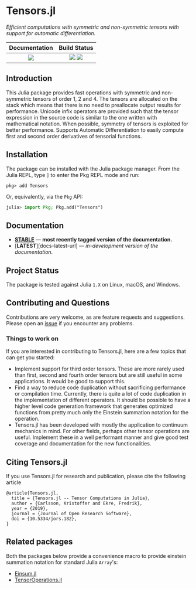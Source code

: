 # Tensors.jl

*Efficient computations with symmetric and non-symmetric tensors with support for automatic differentiation.*

| **Documentation**                       | **Build Status**                                      |
|:---------------------------------------:|:-----------------------------------------------------:|
| [![][docs-stable-img]][docs-stable-url] | [![][ci-img]][ci-url] [![][codecov-img]][codecov-url] |

## Introduction

This Julia package provides fast operations with symmetric and non-symmetric tensors of order 1, 2 and 4.
The tensors are allocated on the stack which means that there is no need to preallocate output results for performance.
Unicode infix operators are provided such that the tensor expression in the source code is similar to the one written with mathematical notation.
When possible, symmetry of tensors is exploited for better performance.
Supports Automatic Differentiation to easily compute first and second order derivatives of tensorial functions.

## Installation

The package can be installed with the Julia package manager.
From the Julia REPL, type `]` to enter the Pkg REPL mode and run:

```
pkg> add Tensors
```

Or, equivalently, via the `Pkg` API:

```julia
julia> import Pkg; Pkg.add("Tensors")
```

## Documentation

- [**STABLE**][docs-stable-url] &mdash; **most recently tagged version of the documentation.**
- [**LATEST**][docs-latest-url] &mdash; *in-development version of the documentation.*

## Project Status

The package is tested against Julia `1.X` on Linux, macOS, and Windows.

## Contributing and Questions

Contributions are very welcome, as are feature requests and suggestions. Please open an [issue][issues-url] if you encounter any problems.

### Things to work on

If you are interested in contributing to Tensors.jl, here are a few topics that can get you started:

* Implement support for third order tensors. These are more rarely used than first, second and fourth order tensors but are still useful in some applications. It would be good to support this.
* Find a way to reduce code duplication without sacrificing performance or compilation time. Currently, there is quite a lot of code duplication in the implementation of different operators. It should be possible to have a higher level code generation framework that generates optimized functions from pretty much only the Einstein summation notation for the operation.
* Tensors.jl has been developed with mostly the application to continuum mechanics in mind. For other fields, perhaps other tensor operations are useful. Implement these in a well performant manner and give good test coverage and documentation for the new functionalities.

## Citing Tensors.jl

If you use Tensors.jl for research and publication, please cite the following article
```
@article{Tensors.jl,
  title = {Tensors.jl -- Tensor Computations in Julia},
  author = {Carlsson, Kristoffer and Ekre, Fredrik},
  year = {2019},
  journal = {Journal of Open Research Software},
  doi = {10.5334/jors.182},
}
```

## Related packages

Both the packages below provide a convenience macro to provide einstein summation notation for standard Julia `Array`'s:

* [Einsum.jl](https://github.com/ahwillia/Einsum.jl)
* [TensorOperations.jl](https://github.com/Jutho/TensorOperations.jl)


[docs-stable-img]: https://img.shields.io/badge/docs-stable-blue.svg
[docs-stable-url]: https://ferrite-fem.github.io/Tensors.jl/stable

[ci-img]: https://github.com/Ferrite-FEM/Tensors.jl/workflows/CI/badge.svg?branch=master
[ci-url]: https://github.com/Ferrite-FEM/Tensors.jl/actions?query=workflows%3ACI+branch%3Amaster

[issues-url]: https://github.com/Ferrite-FEM/Tensors.jl/issues

[codecov-img]: https://codecov.io/gh/Ferrite-FEM/Tensors.jl/branch/master/graph/badge.svg?branch=master
[codecov-url]: https://codecov.io/gh/Ferrite-FEM/Tensors.jl?branch=master
